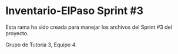 # Inventario-ElPaso Sprint #3

Esta rama ha sido creada para manejar los archivos del Sprint #3 del proyecto. 

Grupo de Tutoría 3, Equipo 4.
